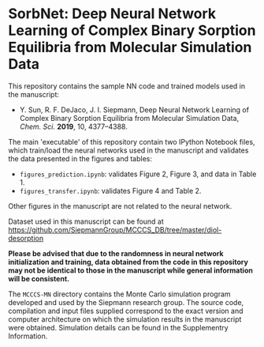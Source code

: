 # SorbNet: Deep Neural Network Learning of Complex Binary Sorption Equilibria from Molecular Simulation Data

This repository contains the sample NN code and trained models used in the manuscript:

* Y. Sun, R. F. DeJaco, J. I. Siepmann, Deep Neural Network Learning of Complex Binary Sorption Equilibria from Molecular Simulation Data,  *Chem. Sci.* **2019**, 10, 4377–4388.  

The main 'executable' of this repository contain two IPython Notebook files, which train/load the neural networks used in the manuscript and validates the data presented in the figures and tables:
 * ```figures_prediction.ipynb```: validates Figure 2, Figure 3, and data in Table 1.
 * ```figures_transfer.ipynb```: validates Figure 4 and Table 2.
 
Other figures in the manuscript are not related to the neural network.

Dataset used in this manuscript can be found at <https://github.com/SiepmannGroup/MCCCS_DB/tree/master/diol-desorption>


**Please be advised that due to the randomness in neural network initialization and training, data obtained from the code in this repository may not be identical to those in the manuscript while general information will be consistent.**


The ```MCCCS-MN``` directory contains the Monte Carlo simulation program developed and used by the Siepmann research group. The source code, compilation and input files supplied correspond to the exact version and computer architecture on which the simulation results in the manuscript were obtained. Simulation details can be found in the Supplementry Information.
